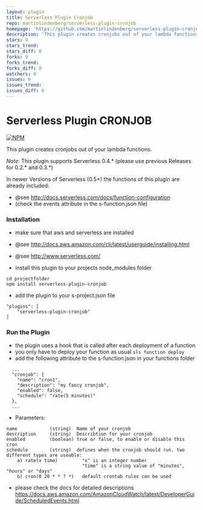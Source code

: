 ```yaml
---
layout: plugin
title: Serverless Plugin Cronjob
repo: martinlindenberg/serverless-plugin-cronjob
homepage: 'https://github.com/martinlindenberg/serverless-plugin-cronjob'
description: 'This plugin creates cronjobs out of your lambda functions.'
stars: 0
stars_trend: 
stars_diff: 0
forks: 0
forks_trend: 
forks_diff: 0
watchers: 0
issues: 0
issues_trend: 
issues_diff: 0
---
```



Serverless Plugin CRONJOB
=========================

[![NPM](https://nodei.co/npm/serverless-plugin-cronjob.png?downloads=true)](https://nodei.co/npm/serverless-plugin-cronjob/)

This plugin creates cronjobs out of your lambda functions.

*Note*: This plugin supports Serverless 0.4.* 
(please use previous Releases for 0.2.* and 0.3.*)

In newer Versions of Serverless (0.5+) the functions of this plugin are already included:

 - @see http://docs.serverless.com/docs/function-configuration
 - (check the events attribute in the s-function.json file)

### Installation

 - make sure that aws and serverless are installed
 - @see http://docs.aws.amazon.com/cli/latest/userguide/installing.html
 - @see http://www.serverless.com/

 - install this plugin to your projects node_modules folder

```
cd projectfolder
npm install serverless-plugin-cronjob
```

 - add the plugin to your s-project.json file

```
"plugins": [
    "serverless-plugin-cronjob"
]
```

### Run the Plugin

 - the plugin uses a hook that is called after each deployment of a function 
 - you only have to deploy your function as usual `sls function deploy`
 - add the following attribute to the s-function.json in your functions folder

```
  ...
  "cronjob": {
    "name": "cron1",
    "description": "my fancy cronjob",    
    "enabled": false,
    "schedule": "rate(5 minutes)"
  },
  ...
```

 - Parameters:

```
name            (string)  Name of your cronjob
description     (string)  Describtion for your cronjob
enabled         (boolean) true or false, to enable or disable this cron   
schedule        (string)  defines when the cronjob should run. two different types are useable:
    a) rate(x time)         "x" is an integer number
                            "time" is a string value of "minutes", "hours" or "days"
    b) cron(0 20 * * ? *)   default crontab rules can be used

```
 
 - please check the docs for detailed descriptions https://docs.aws.amazon.com/AmazonCloudWatch/latest/DeveloperGuide/ScheduledEvents.html

